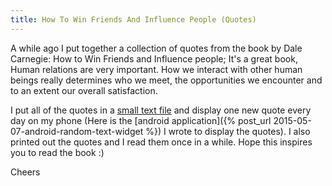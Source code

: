 ```yaml
---
title: How To Win Friends And Influence People (Quotes)
---
```


A while ago I put together a collection of quotes from the book by Dale
Carnegie: How to Win Friends and Influence people; It's a great book, Human
relations are very important. How we interact with other human beings really
determines who we meet, the opportunities we encounter and to an extent our
overall satisfaction.

I put all of the quotes in a 
[small text file](https://github.com/camilotejeiro/book_summary_quotes/blob/master/how_to_win_friends_and_influence_people_quotes-dale_carnegie.txt) 
and display one new quote every day on my phone (Here is the
[android application]({% post_url 2015-05-07-android-random-text-widget %})
I wrote to display the quotes). I also printed out the quotes and I read them
once in a while. Hope this inspires you to read the book :)

Cheers
